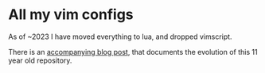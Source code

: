 # All my vim configs

As of ~2023 I have moved everything to lua, and dropped vimscript.

There is an [accompanying blog post](https://ihaveabackup.net/2023/01/12/moving-my-vim-config-to-lua/), that documents the evolution of this 11 year old repository.
